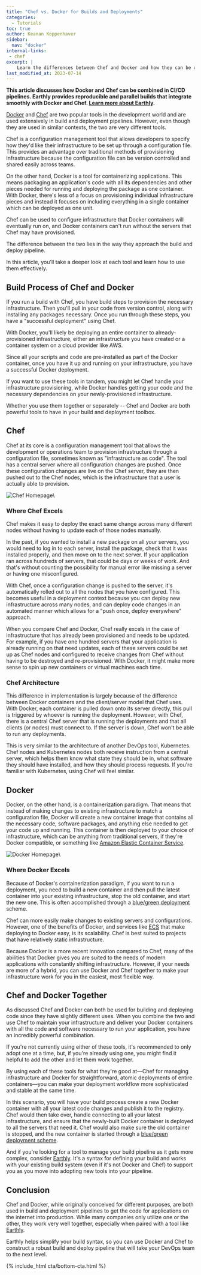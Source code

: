 ```yaml
---
title: "Chef vs. Docker for Builds and Deployments"
categories:
  - Tutorials
toc: true
author: Keanan Koppenhaver
sidebar:
  nav: "docker"
internal-links:
 - chef
excerpt: |
    Learn the differences between Chef and Docker and how they can be used together in build and deployment pipelines. Discover the strengths of each tool and how they can enhance your infrastructure provisioning and containerization processes.
last_modified_at: 2023-07-14
---
```

**This article discusses how Docker and Chef can be combined in CI/CD pipelines. Earthly provides reproducible and parallel builds that integrate smoothly with Docker and Chef. [Learn more about Earthly](https://cloud.earthly.dev/login).**

[Docker](https://www.docker.com) and [Chef](https://www.chef.io) are two popular tools in the development world and are used extensively in build and deployment pipelines. However, even though they are used in similar contexts, the two are very different tools.

Chef is a configuration management tool that allows developers to specify how they'd like their infrastructure to be set up through a configuration file. This provides an advantage over traditional methods of provisioning infrastructure because the configuration file can be version controlled and shared easily across teams.

On the other hand, Docker is a tool for containerizing applications. This means packaging an application's code with all its dependencies and other pieces needed for running and deploying the package as one container. With Docker, there's less of a focus on provisioning individual infrastructure pieces and instead it focuses on including everything in a single container which can be deployed as one unit.

Chef can be used to configure infrastructure that Docker containers will eventually run on, and Docker containers can't run without the servers that Chef may have provisioned.

The difference between the two lies in the way they approach the build and deploy pipeline.

In this article, you'll take a deeper look at each tool and learn how to use them effectively.

## Build Process of Chef and Docker

If you run a build with Chef, you have build steps to provision the necessary infrastructure. Then you'll pull in your code from version control, along with installing any packages necessary. Once you run through these steps, you have a "successful deployment" using Chef.

With Docker, you'll likely be deploying an entire container to already-provisioned infrastructure, either an infrastructure you have created or a container system on a cloud provider like AWS.

Since all your scripts and code are pre-installed as part of the Docker container, once you have it up and running on your infrastructure, you have a successful Docker deployment.

If you want to use these tools in tandem, you might let Chef handle your infrastructure provisioning, while Docker handles getting your code and the necessary dependencies on your newly-provisioned infrastructure.

Whether you use them together or separately -- Chef and Docker are both powerful tools to have in your build and deployment toolbox.

## Chef

Chef at its core is a configuration management tool that allows the development or operations team to provision infrastructure through a configuration file, sometimes known as "infrastructure as code". The tool has a central server where all configuration changes are pushed. Once these configuration changes are live on the Chef server, they are then pushed out to the Chef nodes, which is the infrastructure that a user is actually able to provision.

![Chef Homepage]({{site.images}}{{page.slug}}/8XmRSW2.png)\

### Where Chef Excels

Chef makes it easy to deploy the exact same change across many different nodes without having to update each of those nodes manually.

In the past, if you wanted to install a new package on all your servers, you would need to log in to each server, install the package, check that it was installed properly, and then move on to the next server. If your application ran across hundreds of servers, that could be days or weeks of work. And that's without counting the possibility for manual error like missing a server or having one misconfigured.

With Chef, once a configuration change is pushed to the server, it's automatically rolled out to all the nodes that you have configured. This becomes useful in a deployment context because you can deploy new infrastructure across many nodes, and can deploy code changes in an automated manner which allows for a "push once, deploy everywhere" approach.

When you compare Chef and Docker, Chef really excels in the case of infrastructure that has already been provisioned and needs to be updated. For example, if you have one hundred servers that your application is already running on that need updates, each of these servers could be set up as Chef nodes and configured to receive changes from Chef without having to be destroyed and re-provisioned. With Docker, it might make more sense to spin up new containers or virtual machines each time.

### Chef Architecture

This difference in implementation is largely because of the difference between Docker containers and the client/server model that Chef uses. With Docker, each container is pulled down onto its server directly, this pull is triggered by whoever is running the deployment. However, with Chef, there is a central Chef server that is running the deployments and that all clients (or nodes) must connect to. If the server is down, Chef won't be able to run any deployments.

This is very similar to the architecture of another DevOps tool, Kubernetes. Chef nodes and Kubernetes nodes both receive instruction from a central server, which helps them know what state they should be in, what software they should have installed, and how they should process requests. If you're familiar with Kubernetes, using Chef will feel similar.

## Docker

Docker, on the other hand, is a containerization paradigm. That means that instead of making changes to existing infrastructure to match a configuration file, Docker will create a new container image that contains all the necessary code, software packages, and anything else needed to get your code up and running. This container is then deployed to your choice of infrastructure, which can be anything from traditional servers, if they're Docker compatible, or something like [Amazon Elastic Container Service](https://aws.amazon.com/ecs/).

![Docker Homepage]({{site.images}}{{page.slug}}/NgLyXRZ.png)\

### Where Docker Excels

Because of Docker's containerization paradigm, if you want to run a deployment, you need to build a new container and then pull the latest container into your existing infrastructure, stop the old container, and start the new one. This is often accomplished through a [blue/green deployment](/blog/deployment-strategies) scheme.

Chef can more easily make changes to existing servers and configurations. However, one of the benefits of Docker, and services like [ECS](/blog/how-to-setup-and-use-amazons-elastic-container-registry) that make deploying to Docker easy, is its scalability. Chef is best suited to projects that have relatively static infrastructure.

Because Docker is a more recent innovation compared to Chef, many of the abilities that Docker gives you are suited to the needs of modern applications with constantly shifting infrastructure. However, if your needs are more of a hybrid, you can use Docker and Chef together to make your infrastructure work for you in the easiest, most flexible way.

## Chef and Docker Together

As discussed Chef and Docker can both be used for building and deploying code since they have slightly different uses. When you combine the two and use Chef to maintain your infrastructure and deliver your Docker containers with all the code and software necessary to run your application, you have an incredibly powerful combination.

If you're not currently using either of these tools, it's recommended to only adopt one at a time, but, if you're already using one, you might find it helpful to add the other and let them work together.

By using each of these tools for what they're good at—Chef for managing infrastructure and Docker for straightforward, atomic deployments of entire containers—you can make your deployment workflow more sophisticated and stable at the same time.

In this scenario, you will have your build process create a new Docker container with all your latest code changes and publish it to the registry. Chef would then take over, handle connecting to all your latest infrastructure, and ensure that the newly-built Docker container is deployed to all the servers that need it. Chef would also make sure the old container is stopped, and the new container is started through a [blue/green deployment scheme](/blog/deployment-strategies).

And if you're looking for a tool to manage your build pipeline as it gets more complex, consider [Earthly](https://cloud.earthly.dev/login). It's a syntax for defining your build and works with your existing build system (even if it's not Docker and Chef) to support you as you move into adopting new tools into your pipeline.

## Conclusion

Chef and Docker, while originally conceived for different purposes, are both used in build and deployment pipelines to get the code for applications on the internet into production. While many companies only utilize one or the other, they work very well together, especially when paired with a tool like [Earthly](https://cloud.earthly.dev/login).

Earthly helps simplify your build syntax, so you can use Docker and Chef to construct a robust build and deploy pipeline that will take your DevOps team to the next level.

{% include_html cta/bottom-cta.html %}
